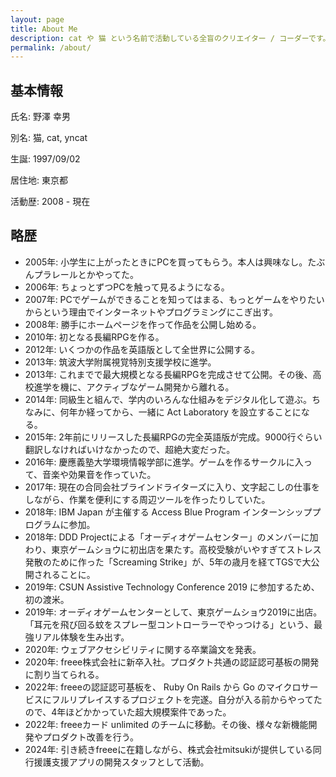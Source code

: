 ```yaml
---
layout: page
title: About Me
description: cat や 猫 という名前で活動している全盲のクリエイター / コーダーです。フルスタックエンジニアとして仕事をしながら、気の向くままにいろんな活動を行っています。
permalink: /about/
---
```


## 基本情報

氏名: 野澤 幸男

別名: 猫, cat, yncat

生誕: 1997/09/02

居住地: 東京都

活動歴: 2008 - 現在

## 略歴

* 2005年: 小学生に上がったときにPCを買ってもらう。本人は興味なし。たぶんプラレールとかやってた。
* 2006年: ちょっとずつPCを触って見るようになる。
* 2007年: PCでゲームができることを知ってはまる、もっとゲームをやりたいからという理由でインターネットやプログラミングにこぎ出す。
* 2008年: 勝手にホームページを作って作品を公開し始める。
* 2010年: 初となる長編RPGを作る。
* 2012年: いくつかの作品を英語版として全世界に公開する。
* 2013年: 筑波大学附属視覚特別支援学校に進学。
* 2013年: これまでで最大規模となる長編RPGを完成させて公開。その後、高校進学を機に、アクティブなゲーム開発から離れる。
* 2014年: 同級生と組んで、学内のいろんな仕組みをデジタル化して遊ぶ。ちなみに、何年か経ってから、一緒に Act Laboratory を設立することになる。
* 2015年: 2年前にリリースした長編RPGの完全英語版が完成。9000行ぐらい翻訳しなければいけなかったので、超絶大変だった。
* 2016年: 慶應義塾大学環境情報学部に進学。ゲームを作るサークルに入って、音楽や効果音を作っていた。
* 2017年: 現在の合同会社ブラインドライターズに入り、文字起こしの仕事をしながら、作業を便利にする周辺ツールを作ったりしていた。
* 2018年: IBM Japan が主催する Access Blue Program インターンシッププログラムに参加。
* 2018年: DDD Projectによる「オーディオゲームセンター」のメンバーに加わり、東京ゲームショウに初出店を果たす。高校受験がいやすぎてストレス発散のために作った「Screaming Strike」が、5年の歳月を経てTGSで大公開されることに。
* 2019年: CSUN Assistive Technology Conference 2019 に参加するため、初の渡米。
* 2019年: オーディオゲームセンターとして、東京ゲームショウ2019に出店。「耳元を飛び回る蚊をスプレー型コントローラーでやっつける」という、最強リアル体験を生み出す。
* 2020年: ウェブアクセシビリティに関する卒業論文を発表。
* 2020年: freee株式会社に新卒入社。プロダクト共通の認証認可基板の開発に割り当てられる。
* 2022年: freeeの認証認可基板を、 Ruby On Rails から Go のマイクロサービスにフルリプレイスするプロジェクトを完遂。自分が入る前からやってたので、4年ほどかかっていた超大規模案件であった。
* 2022年: freeeカード unlimited のチームに移動。その後、様々な新機能開発やプロダクト改善を行う。
* 2024年: 引き続きfreeeに在籍しながら、株式会社mitsukiが提供している同行援護支援アプリの開発スタッフとして活動。

